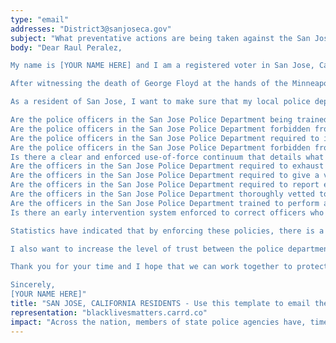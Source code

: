 ```yaml
---
type: "email"
addresses: "District3@sanjoseca.gov"
subject: "What preventative actions are being taken against the San Jose Police Department?"
body: "Dear Raul Peralez,

My name is [YOUR NAME HERE] and I am a registered voter in San Jose, California. I am writing to you today to ask what you are doing, as the City Council of San Jose, to ensure that your officers are not abusing their power and are held accountable for their actions.

After witnessing the death of George Floyd at the hands of the Minneapolis Police Department, I am left feeling outraged, frustrated, and hurt. The system has failed yet another black man and we are anxiously waiting to see if the officers responsible for his death will face consequences.

As a resident of San Jose, I want to make sure that my local police department is taking the necessary preventative measures to ensure that incidents like this will not occur in the future. So I ask:

Are the police officers in the San Jose Police Department being trained to de-escalate altercations by using peaceful conflict resolution strategies?
Are the police officers in the San Jose Police Department forbidden from using carotid restraints (chokeholds, strangleholds, etc.) and hog-tying methods? Furthermore, are they forbidden from transporting civilians in uncomfortable positions, such as face down in a vehicle?
Are the police officers in the San Jose Police Department required to intervene if they witness another officer using excessive force? Will officers be reprimanded if they fail to intervene?
Are the police officers in the San Jose Police Department forbidden from shooting at moving vehicles?
Is there a clear and enforced use-of-force continuum that details what weapons and force are acceptable in a wide variety of civilian-police interactions?
Are the officers in the San Jose Police Department required to exhaust every other possible option before using excessive force?
Are the officers in the San Jose Police Department required to give a verbal warning to civilians before drawing their weapon or using excessive force?
Are the officers in the San Jose Police Department required to report each time they threaten to or use force on civilians?
Are the officers in the San Jose Police Department thoroughly vetted to ensure that they do not have a history with abuse, racism, xenophobia, homophobia / transphobia, or discrimination?
Are the officers in the San Jose Police Department trained to perform and seek necessary medical action after using excessive force?
Is there an early intervention system enforced to correct officers who use excessive force? Additionally, how many complaints does an officer have to receive before they are reprimanded? Before they are terminated? More than three complaints are unacceptable.

Statistics have indicated that by enforcing these policies, there is a significant decrease in civilian complaints and injury due to excessive force. If any of the policies are not currently in place, then what is being done to ensure that they are going to be enforced in the near future? What can I do, as a concerned citizen, to set these policies in motion?

I also want to increase the level of trust between the police department and the community. To establish trust, there has to be transparency. I would like to see the San Jose Police Department collect and report data on civilian deaths that occurred in custody and as a result of an officer’s use of excessive force. The data should be broken down by demographics and should showcase the race, gender, sexuality, and religion of the civilians. Allowing the public access to this information will show us where we, as a community, fall short.

Thank you for your time and I hope that we can work together to protect the San Jose community. I refuse to let the next hashtag come from here.

Sincerely,
[YOUR NAME HERE]"
title: "SAN JOSE, CALIFORNIA RESIDENTS - Use this template to email the City Council of San Jose to quiz them on what preventive actions are being taken to protect against police brutality from the San Jose Police Department."
representation: "blacklivesmatters.carrd.co"
impact: "Across the nation, members of state police agencies have, time and time again, abused their power and have killed black Americans in a horrific manner, devoid of any lawfulness. Our nation has observed the cruel and evil killings of George Floyd, Breonna Taylor, Eric Garner, Ahmed Aubrey, and countless others of black Americans. Email the City Council for the city of San Jose and press the question--are you, Raul Peralez, taking any preventative actions to ensure that such acts of cruelty against African Americans don't happen as a consequence of policing with racist motives?"
---
```


